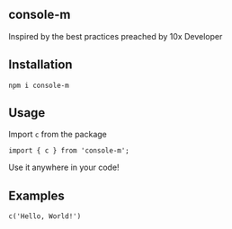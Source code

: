 ## console-m

Inspired by the best practices preached by 10x Developer

## Installation

```
npm i console-m
```

## Usage

Import `c` from the package

```
import { c } from 'console-m';
```

Use it anywhere in your code! 

## Examples

```
c('Hello, World!')
```

